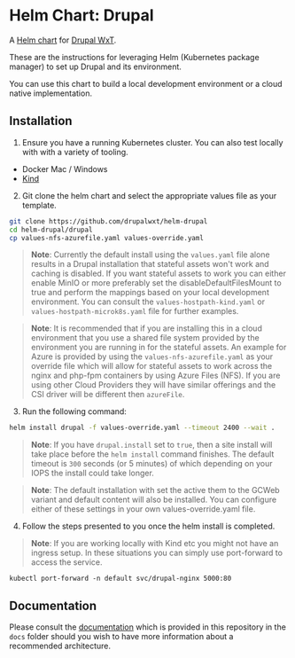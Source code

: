 Helm Chart: Drupal
==================

A [Helm chart](https://helm.sh/) for [Drupal WxT](http://drupalwxt.org/).

These are the instructions for leveraging Helm (Kubernetes package manager) to set up Drupal and its environment.

You can use this chart to build a local development environment or a cloud native implementation.

## Installation

1. Ensure you have a running Kubernetes cluster. You can also test locally with with a variety of tooling.

* Docker Mac / Windows
* [Kind][kind]

2. Git clone the helm chart and select the appropriate values file as your template.

```sh
git clone https://github.com/drupalwxt/helm-drupal
cd helm-drupal/drupal
cp values-nfs-azurefile.yaml values-override.yaml
```

> **Note**: Currently the default install using the `values.yaml` file alone results in a Drupal installation that stateful assets won't work and caching is disabled. If you want stateful assets to work you can either enable MinIO or more preferably set the disableDefaultFilesMount to true and perform the mappings based on your local development environment. You can consult the `values-hostpath-kind.yaml` or `values-hostpath-microk8s.yaml` file for further examples.

> **Note**: It is recommended that if you are installing this in a cloud environment that you use a shared file system provided by the environment you are running in for the stateful assets. An example for Azure is provided by using the `values-nfs-azurefile.yaml` as your override file which will allow for stateful assets to work across the nginx and php-fpm containers by using Azure Files (NFS). If you are using other Cloud Providers they will have similar offerings and the CSI driver will be different then `azureFile`.

3. Run the following command:

```sh
helm install drupal -f values-override.yaml --timeout 2400 --wait .
```

> **Note**: If you have `drupal.install` set to `true`, then a site install will take place before the `helm install` command finishes. The default timeout is `300` seconds (or 5 minutes) of which depending on your IOPS the install could take longer.

> **Note**: The default installation with set the active them to the GCWeb variant and default content will also be installed. You can configure either of these settings in your own values-override.yaml file.

4. Follow the steps presented to you once the helm install is completed.

> **Note**: If you are working locally with Kind etc you might not have an ingress setup. In these situations you can simply use port-forward to access the service.

```
kubectl port-forward -n default svc/drupal-nginx 5000:80
```

## Documentation

Please consult the [documentation](https://github.com/drupalwxt/helm-drupal/tree/master/docs) which is provided in this repository in the `docs` folder should you wish to have more information about a recommended architecture.

<!-- Links Referenced -->

[kind]:               https://kind.sigs.k8s.io/
